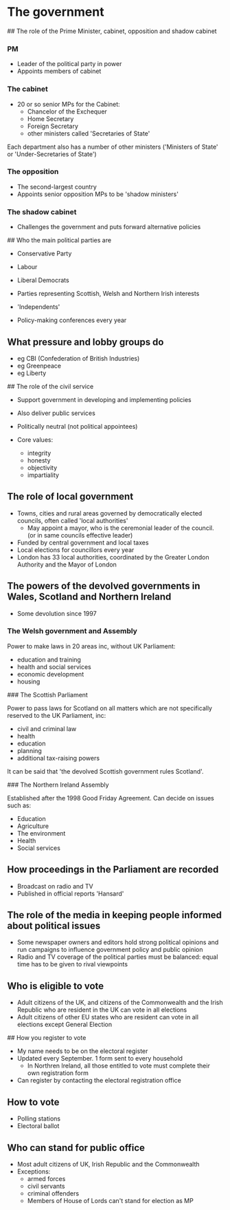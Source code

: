# The government

## The role of the Prime Minister, cabinet, opposition and shadow cabinet

### PM

* Leader of the political party in power
* Appoints members of cabinet

### The cabinet

* 20 or so senior MPs for the Cabinet:
  * Chancelor of the Exchequer
  * Home Secretary
  * Foreign Secretary
  * other ministers called 'Secretaries of State'

Each department also has a number of other ministers ('Ministers of State' or 'Under-Secretaries of State')

### The opposition

* The second-largest country
* Appoints senior opposition MPs to be 'shadow ministers'

### The shadow cabinet

* Challenges the government and puts forward alternative policies

## Who the main political parties are

* Conservative Party
* Labour
* Liberal Democrats
* Parties representing Scottish, Welsh and Northern Irish interests

* 'Independents'

* Policy-making conferences every year

## What pressure and lobby groups do

* eg CBI (Confederation of British Industries)
* eg Greenpeace
* eg Liberty

## The role of the civil service

* Support government in developing and implementing policies
* Also deliver public services

* Politically neutral (not political appointees)
* Core values:
  * integrity
  * honesty
  * objectivity
  * impartiality

## The role of local government

* Towns, cities and rural areas governed by democratically elected councils, often called 'local authorities'
  * May appoint a mayor, who is the ceremonial leader of the council. (or in same councils effective leader)
* Funded by central government and local taxes
* Local elections for councillors every year
* London has 33 local authorities, coordinated by the Greater London Authority and the Mayor of London

## The powers of the devolved governments in Wales, Scotland and Northern Ireland

* Some devolution since 1997

### The Welsh government and Assembly

Power to make laws in 20 areas inc, without UK Parliament:
* education and training
* health and social services
* economic development
* housing

### The Scottish Parliament

Power to pass laws for Scotland on all matters which are not specifically reserved to the UK Parliament, inc:
* civil and criminal law
* health
* education
* planning
* additional tax-raising powers

It can be said that 'the devolved Scottish government rules Scotland'.

### The Northern Ireland Assembly

Established after the 1998 Good Friday Agreement.
Can decide on issues such as:
* Education
* Agriculture
* The environment
* Health
* Social services

## How proceedings in the Parliament are recorded

* Broadcast on radio and TV
* Published in official reports 'Hansard'

## The role of the media in keeping people informed about political issues

* Some newspaper owners and editors hold strong political opinions and run campaigns to influence government policy and public opinion
* Radio and TV coverage of the political parties must be balanced: equal time has to be given to rival viewpoints

## Who is eligible to vote

* Adult citizens of the UK, and citizens of the Commonwealth and the Irish Republic who are resident in the UK can vote in all elections
* Adult citizens of other EU states who are resident can vote in all elections except General Election

## How you register to vote

* My name needs to be on the electoral register
* Updated every September. 1 form sent to every household
  * In Northren Ireland, all those entitled to vote must complete their own registration form
* Can register by contacting the electoral registration office

## How to vote

* Polling stations
* Electoral ballot

## Who can stand for public office

* Most adult citizens of UK, Irish Republic and the Commonwealth
* Exceptions:
  * armed forces
  * civil servants
  * criminal offenders
  * Members of House of Lords can't stand for election as MP
